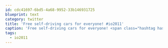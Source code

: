 ```yaml
---
id: cdc41697-6bd5-4a68-9952-33b146931725
blueprint: text
category: twitter
title: 'Free self-driving cars for everyone! #io2011'
caption: 'Free self-driving cars for everyone! <span class="hashtag hashtag_local">#<a href="http://tweettemp.darylchymko.ca/?tag=io2011">io2011</a>'
tags:
  - io2011
---
```

